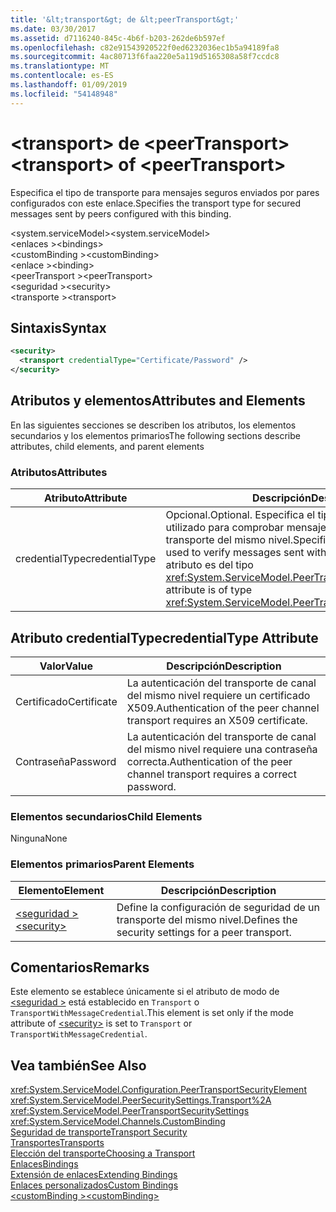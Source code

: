 ```yaml
---
title: '&lt;transport&gt; de &lt;peerTransport&gt;'
ms.date: 03/30/2017
ms.assetid: d7116240-845c-4b6f-b203-262de6b597ef
ms.openlocfilehash: c82e91543920522f0ed6232036ec1b5a94189fa8
ms.sourcegitcommit: 4ac80713f6faa220e5a119d5165308a58f7ccdc8
ms.translationtype: MT
ms.contentlocale: es-ES
ms.lasthandoff: 01/09/2019
ms.locfileid: "54148948"
---
```

# <a name="lttransportgt-of-ltpeertransportgt"></a><span data-ttu-id="f69ad-102">&lt;transport&gt; de &lt;peerTransport&gt;</span><span class="sxs-lookup"><span data-stu-id="f69ad-102">&lt;transport&gt; of &lt;peerTransport&gt;</span></span>
<span data-ttu-id="f69ad-103">Especifica el tipo de transporte para mensajes seguros enviados por pares configurados con este enlace.</span><span class="sxs-lookup"><span data-stu-id="f69ad-103">Specifies the transport type for secured messages sent by peers configured with this binding.</span></span>  
  
 <span data-ttu-id="f69ad-104">\<system.serviceModel></span><span class="sxs-lookup"><span data-stu-id="f69ad-104">\<system.serviceModel></span></span>  
<span data-ttu-id="f69ad-105">\<enlaces ></span><span class="sxs-lookup"><span data-stu-id="f69ad-105">\<bindings></span></span>  
<span data-ttu-id="f69ad-106">\<customBinding ></span><span class="sxs-lookup"><span data-stu-id="f69ad-106">\<customBinding></span></span>  
<span data-ttu-id="f69ad-107">\<enlace ></span><span class="sxs-lookup"><span data-stu-id="f69ad-107">\<binding></span></span>  
<span data-ttu-id="f69ad-108">\<peerTransport ></span><span class="sxs-lookup"><span data-stu-id="f69ad-108">\<peerTransport></span></span>  
<span data-ttu-id="f69ad-109">\<seguridad ></span><span class="sxs-lookup"><span data-stu-id="f69ad-109">\<security></span></span>  
<span data-ttu-id="f69ad-110">\<transporte ></span><span class="sxs-lookup"><span data-stu-id="f69ad-110">\<transport></span></span>  
  
## <a name="syntax"></a><span data-ttu-id="f69ad-111">Sintaxis</span><span class="sxs-lookup"><span data-stu-id="f69ad-111">Syntax</span></span>  
  
```xml  
<security>
  <transport credentialType="Certificate/Password" />
</security>
```  
  
## <a name="attributes-and-elements"></a><span data-ttu-id="f69ad-112">Atributos y elementos</span><span class="sxs-lookup"><span data-stu-id="f69ad-112">Attributes and Elements</span></span>  
 <span data-ttu-id="f69ad-113">En las siguientes secciones se describen los atributos, los elementos secundarios y los elementos primarios</span><span class="sxs-lookup"><span data-stu-id="f69ad-113">The following sections describe attributes, child elements, and parent elements</span></span>  
  
### <a name="attributes"></a><span data-ttu-id="f69ad-114">Atributos</span><span class="sxs-lookup"><span data-stu-id="f69ad-114">Attributes</span></span>  
  
|<span data-ttu-id="f69ad-115">Atributo</span><span class="sxs-lookup"><span data-stu-id="f69ad-115">Attribute</span></span>|<span data-ttu-id="f69ad-116">Descripción</span><span class="sxs-lookup"><span data-stu-id="f69ad-116">Description</span></span>|  
|---------------|-----------------|  
|<span data-ttu-id="f69ad-117">credentialType</span><span class="sxs-lookup"><span data-stu-id="f69ad-117">credentialType</span></span>|<span data-ttu-id="f69ad-118">Opcional.</span><span class="sxs-lookup"><span data-stu-id="f69ad-118">Optional.</span></span> <span data-ttu-id="f69ad-119">Especifica el tipo de credenciales utilizado para comprobar mensajes enviados con el transporte del mismo nivel.</span><span class="sxs-lookup"><span data-stu-id="f69ad-119">Specifies the type of credentials used to verify messages sent with the peer transport.</span></span> <span data-ttu-id="f69ad-120">Este atributo es del tipo <xref:System.ServiceModel.PeerTransportCredentialType>.</span><span class="sxs-lookup"><span data-stu-id="f69ad-120">This attribute is of type <xref:System.ServiceModel.PeerTransportCredentialType>.</span></span>|  
  
## <a name="credentialtype-attribute"></a><span data-ttu-id="f69ad-121">Atributo credentialType</span><span class="sxs-lookup"><span data-stu-id="f69ad-121">credentialType Attribute</span></span>  
  
|<span data-ttu-id="f69ad-122">Valor</span><span class="sxs-lookup"><span data-stu-id="f69ad-122">Value</span></span>|<span data-ttu-id="f69ad-123">Descripción</span><span class="sxs-lookup"><span data-stu-id="f69ad-123">Description</span></span>|  
|-----------|-----------------|  
|<span data-ttu-id="f69ad-124">Certificado</span><span class="sxs-lookup"><span data-stu-id="f69ad-124">Certificate</span></span>|<span data-ttu-id="f69ad-125">La autenticación del transporte de canal del mismo nivel requiere un certificado X509.</span><span class="sxs-lookup"><span data-stu-id="f69ad-125">Authentication of the peer channel transport requires an X509 certificate.</span></span>|  
|<span data-ttu-id="f69ad-126">Contraseña</span><span class="sxs-lookup"><span data-stu-id="f69ad-126">Password</span></span>|<span data-ttu-id="f69ad-127">La autenticación del transporte de canal del mismo nivel requiere una contraseña correcta.</span><span class="sxs-lookup"><span data-stu-id="f69ad-127">Authentication of the peer channel transport requires a correct password.</span></span>|  
  
### <a name="child-elements"></a><span data-ttu-id="f69ad-128">Elementos secundarios</span><span class="sxs-lookup"><span data-stu-id="f69ad-128">Child Elements</span></span>  
 <span data-ttu-id="f69ad-129">Ninguna</span><span class="sxs-lookup"><span data-stu-id="f69ad-129">None</span></span>  
  
### <a name="parent-elements"></a><span data-ttu-id="f69ad-130">Elementos primarios</span><span class="sxs-lookup"><span data-stu-id="f69ad-130">Parent Elements</span></span>  
  
|<span data-ttu-id="f69ad-131">Elemento</span><span class="sxs-lookup"><span data-stu-id="f69ad-131">Element</span></span>|<span data-ttu-id="f69ad-132">Descripción</span><span class="sxs-lookup"><span data-stu-id="f69ad-132">Description</span></span>|  
|-------------|-----------------|  
|[<span data-ttu-id="f69ad-133">\<seguridad ></span><span class="sxs-lookup"><span data-stu-id="f69ad-133">\<security></span></span>](../../../../../docs/framework/configure-apps/file-schema/wcf/security-of-peertransport.md)|<span data-ttu-id="f69ad-134">Define la configuración de seguridad de un transporte del mismo nivel.</span><span class="sxs-lookup"><span data-stu-id="f69ad-134">Defines the security settings for a peer transport.</span></span>|  
  
## <a name="remarks"></a><span data-ttu-id="f69ad-135">Comentarios</span><span class="sxs-lookup"><span data-stu-id="f69ad-135">Remarks</span></span>  
 <span data-ttu-id="f69ad-136">Este elemento se establece únicamente si el atributo de modo de [ \<seguridad >](../../../../../docs/framework/configure-apps/file-schema/wcf/security-of-peertransport.md) está establecido en `Transport` o `TransportWithMessageCredential`.</span><span class="sxs-lookup"><span data-stu-id="f69ad-136">This element is set only if the mode attribute of [\<security>](../../../../../docs/framework/configure-apps/file-schema/wcf/security-of-peertransport.md) is set to `Transport` or `TransportWithMessageCredential`.</span></span>  
  
## <a name="see-also"></a><span data-ttu-id="f69ad-137">Vea también</span><span class="sxs-lookup"><span data-stu-id="f69ad-137">See Also</span></span>  
 <xref:System.ServiceModel.Configuration.PeerTransportSecurityElement>  
 <xref:System.ServiceModel.PeerSecuritySettings.Transport%2A>  
 <xref:System.ServiceModel.PeerTransportSecuritySettings>  
 <xref:System.ServiceModel.Channels.CustomBinding>  
 [<span data-ttu-id="f69ad-138">Seguridad de transporte</span><span class="sxs-lookup"><span data-stu-id="f69ad-138">Transport Security</span></span>](../../../../../docs/framework/wcf/feature-details/transport-security.md)  
 [<span data-ttu-id="f69ad-139">Transportes</span><span class="sxs-lookup"><span data-stu-id="f69ad-139">Transports</span></span>](../../../../../docs/framework/wcf/feature-details/transports.md)  
 [<span data-ttu-id="f69ad-140">Elección del transporte</span><span class="sxs-lookup"><span data-stu-id="f69ad-140">Choosing a Transport</span></span>](../../../../../docs/framework/wcf/feature-details/choosing-a-transport.md)  
 [<span data-ttu-id="f69ad-141">Enlaces</span><span class="sxs-lookup"><span data-stu-id="f69ad-141">Bindings</span></span>](../../../../../docs/framework/wcf/bindings.md)  
 [<span data-ttu-id="f69ad-142">Extensión de enlaces</span><span class="sxs-lookup"><span data-stu-id="f69ad-142">Extending Bindings</span></span>](../../../../../docs/framework/wcf/extending/extending-bindings.md)  
 [<span data-ttu-id="f69ad-143">Enlaces personalizados</span><span class="sxs-lookup"><span data-stu-id="f69ad-143">Custom Bindings</span></span>](../../../../../docs/framework/wcf/extending/custom-bindings.md)  
 [<span data-ttu-id="f69ad-144">\<customBinding ></span><span class="sxs-lookup"><span data-stu-id="f69ad-144">\<customBinding></span></span>](../../../../../docs/framework/configure-apps/file-schema/wcf/custombinding.md)
